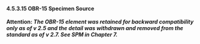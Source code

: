 #### 4.5.3.15 OBR-15 Specimen Source

**Attention: _The OBR-15 element was retained for backward compatibility only as of v 2.5 and the detail was withdrawn and removed from the standard as of v 2.7. See SPM in Chapter 7._**

